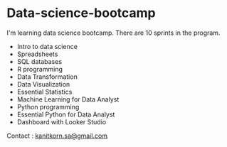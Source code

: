 # Data-science-bootcamp
I'm learning data science bootcamp. There are 10 sprints in the program.

- Intro to data science
- Spreadsheets
- SQL databases
- R programming
- Data Transformation
- Data Visualization
- Essential Statistics
- Machine Learning for Data Analyst
- Python programming
- Essential Python for Data Analyst
- Dashboard with Looker Studio

Contact : kanitkorn.sa@gmail.com

